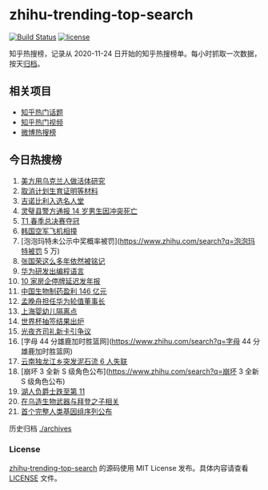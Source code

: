 # zhihu-trending-top-search

[![Build Status](https://github.com/justjavac/zhihu-trending-top-search/workflows/ci/badge.svg?branch=main)](https://github.com/justjavac/zhihu-trending-top-search/actions)
[![license](https://img.shields.io/github/license/justjavac/zhihu-trending-top-search)](https://github.com/justjavac/zhihu-trending-top-search/blob/main/LICENSE)

知乎热搜榜，记录从 2020-11-24 日开始的知乎热搜榜单。每小时抓取一次数据，按天[归档](./archives)。

## 相关项目

- [知乎热门话题](https://github.com/justjavac/zhihu-trending-hot-questions)
- [知乎热门视频](https://github.com/justjavac/zhihu-trending-hot-video)
- [微博热搜榜](https://github.com/justjavac/weibo-trending-hot-search)

## 今日热搜榜

<!-- BEGIN -->
<!-- 最后更新时间 Sun Apr 03 2022 10:22:53 GMT+0800 (China Standard Time) -->

1. [美方用乌克兰人做活体研究](https://www.zhihu.com/search?q=美方活体研究)
1. [取消计划生育证明等材料](https://www.zhihu.com/search?q=取消计划生育证明等材料)
1. [吉诺比利入选名人堂](https://www.zhihu.com/search?q=吉诺比利入选名人堂)
1. [灵璧县警方通报 14 岁男生因冲突死亡](https://www.zhihu.com/search?q=灵璧渔沟中学事件)
1. [T1 春季总决赛夺冠](https://www.zhihu.com/search?q=t1)
1. [韩国空军飞机相撞](https://www.zhihu.com/search?q=韩国空军飞机相撞)
1. [泡泡玛特未公示中奖概率被罚](https://www.zhihu.com/search?q=泡泡玛特被罚 5 万)
1. [张国荣这么多年依然被铭记](https://www.zhihu.com/search?q=张国荣)
1. [华为研发出编程语言](https://www.zhihu.com/search?q=华为研发出编程语言)
1. [10 家房企停牌延迟发年报](https://www.zhihu.com/search?q=房企停牌)
1. [中国生物制药盈利 146 亿元](https://www.zhihu.com/search?q=中国生物制药)
1. [孟晚舟担任华为轮值董事长](https://www.zhihu.com/search?q=孟晚舟担任华为轮值董事长)
1. [上海婴幼儿隔离点](https://www.zhihu.com/search?q=婴幼儿隔离点)
1. [世界杯抽签结果出炉](https://www.zhihu.com/search?q=世界杯抽签)
1. [光夜齐司礼新卡引争议](https://www.zhihu.com/search?q=光夜齐司礼新卡引争议)
1. [字母 44 分雄鹿加时胜篮网](https://www.zhihu.com/search?q=字母 44 分雄鹿加时胜篮网)
1. [云南独龙江乡突发泥石流 6 人失联](https://www.zhihu.com/search?q=云南突发泥石流)
1. [崩坏 3 全新 S 级角色公布](https://www.zhihu.com/search?q=崩坏 3 全新 S 级角色公布)
1. [湖人负爵士跌至第 11](https://www.zhihu.com/search?q=湖人不敌爵士)
1. [在乌造生物武器与拜登之子相关](https://www.zhihu.com/search?q=拜登之子)
1. [首个完整人类基因组序列公布](https://www.zhihu.com/search?q=首个完整人类基因组序列公布)

<!-- END -->

历史归档 [./archives](./archives)

### License

[zhihu-trending-top-search](https://github.com/justjavac/zhihu-trending-top-search)
的源码使用 MIT License 发布。具体内容请查看 [LICENSE](./LICENSE) 文件。
